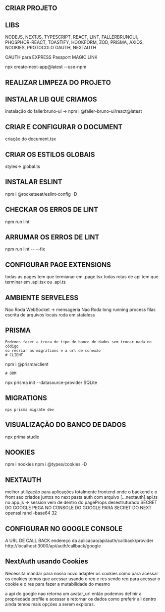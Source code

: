 ## CRIAR PROJETO

## LIBS

NODEJS, NEXTJS, TYPESCRIPT, REACT, LINT, FALLERBRUNOUI, PHOSPHOR-REACT, TOASTIFY, HOOKFORM, ZOD, PRISMA, AXIOS, NOOKIES,
PROTOCOLO OAUTH, NEXTAUTH

OAUTH para EXPRESS Passport
MAGIC LINK

npx create-next-app@latest --use-npm

## REALIZAR LIMPEZA DO PROJETO

## INSTALAR LIB QUE CRIAMOS

instalação do fallerbruno-ui -> npm i @faller-bruno-ui/react@latest

## CRIAR E CONFIGURAR O DOCUMENT

criação do document.tsx

## CRIAR OS ESTILOS GLOBAIS

styles-> global.ts

## INSTALAR ESLINT

npm i @rocketseat/eslint-config -D

## CHECKAR OS ERROS DE LINT

npm run lint

## ARRUMAR OS ERROS DE LINT

npm run lint -- --fix

## CONFIGURAR PAGE EXTENSIONS

todas as pages tem que termianar em .page.tsx
todas rotas de api tem que terminar em .api.tsx ou .api.ts

## AMBIENTE SERVELESS

Nao Roda WebSocket -> mensageria
Nao Roda long running process filas
escrita de arquivos locais
roda em stateless

## PRISMA

    Podemos fazer a troca de tipo de banco de dados sem trocar nada no código
    so recriar as migrations e a url de conexão
    # CLIENT

npm i @prisma/client

    # ORM

npx prisma init --datasource-provider SQLite

## MIGRATIONS

    npx prisma migrate dev

## VISUALIZAÇÃO DO BANCO DE DADOS

npx prima studio

## NOOKIES

npm i nookies
npm i @types/cookies -D

## NEXTAUTH

melhor utilização para aplicações totalmente frontend
onde o backend e o front sao criados juntos no next
pasta auth com arquivo [...nextauth].api.ts
no app.js => <SessionProvider session={session}> session vem de dentro do pageProps desestruturado
SECRET DO GOOGLE PEGA NO CONSOLE DO GOOGLE
PARA SECRET DO NEXT openssl rand -base64 32

## CONFIGURAR NO GOOGLE CONSOLE

A URL DE CALL BACK
endereço da aplicacao/api/auth/callback/provider
http://localhost:3000/api/auth/callback/google

## NextAuth usando Cookies

Necessita mandar para nosso novo adapter os cookies
como para acessar os cookies temos que acessar usando o req e res
sendo req para acessar o cookie e o
res para fazer a mutabilidade do mesmo

a api do google nao retorna um avatar_url
então podemos definir a propriedade profile e acessar e retornar os dados como preferir
ali dentro ainda temos mais opções a serem exploras.

